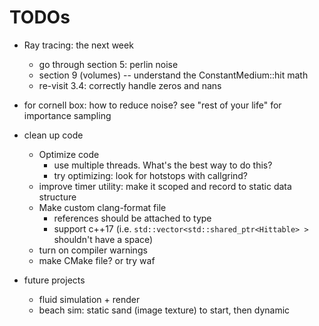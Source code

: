 # TODOs

* Ray tracing: the next week
  * go through section 5: perlin noise
  * section 9 (volumes) -- understand the ConstantMedium::hit math
  * re-visit 3.4: correctly handle zeros and nans

* for cornell box: how to reduce noise? see "rest of your life" for importance sampling

* clean up code
  * Optimize code
    * use multiple threads. What's the best way to do this?
    * try optimizing: look for hotstops with callgrind?
  * improve timer utility: make it scoped and record to static data structure
  * Make custom clang-format file
    * references should be attached to type
    * support c++17 (i.e. `std::vector<std::shared_ptr<Hittable> >` shouldn't have a space)
  * turn on compiler warnings
  * make CMake file? or try waf

* future projects
  * fluid simulation + render
  * beach sim: static sand (image texture) to start, then dynamic
